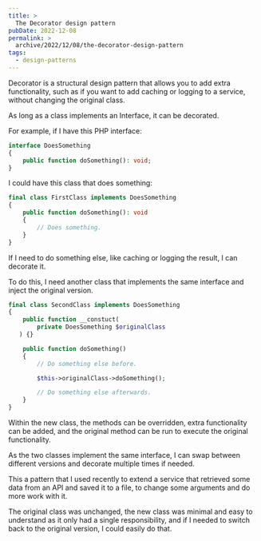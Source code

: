 ```yaml
---
title: >
  The Decorator design pattern
pubDate: 2022-12-08
permalink: >
  archive/2022/12/08/the-decorator-design-pattern
tags:
  - design-patterns
---
```


Decorator is a structural design pattern that allows you to add extra functionality, such as if you want to add caching or logging to a service, without changing the original class.

As long as a class implements an Interface, it can be decorated.

For example, if I have this PHP interface:

```php
interface DoesSomething
{
    public function doSomething(): void;
}
```

I could have this class that does something:

```php
final class FirstClass implements DoesSomething
{
    public function doSomething(): void
    {
        // Does something.
    }
}
```

If I need to do something else, like caching or logging the result, I can decorate it.

To do this, I need another class that implements the same interface and inject the original version.

```php
final class SecondClass implements DoesSomething
{
    public function __constuct(
        private DoesSomething $originalClass
   ) {}

    public function doSomething()
    {
        // Do something else before.

        $this->originalClass->doSomething();

        // Do something else afterwards.
    }
}
```

Within the new class, the methods can be overridden, extra functionality can be added, and the original method can be run to execute the original functionality.

As the two classes implement the same interface, I can swap between different versions and decorate multiple times if needed.

This a pattern that I used recently to extend a service that retrieved some data from an API and saved it to a file, to change some arguments and do more work with it.

The original class was unchanged, the new class was minimal and easy to understand as it only had a single responsibility, and if I needed to switch back to the original version, I could easily do that.
